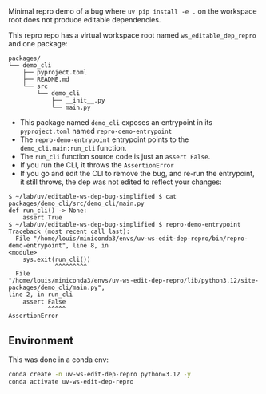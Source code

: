 # 

Minimal repro demo of a bug where `uv pip install -e .` on the workspace root does not produce
editable dependencies.

This repro repo has a virtual workspace root named `ws_editable_dep_repro` and one package:

```
packages/
└── demo_cli
    ├── pyproject.toml
    ├── README.md
    └── src
        └── demo_cli
            ├── __init__.py
            └── main.py
```

- This package named `demo_cli` exposes an entrypoint in its `pyproject.toml` named `repro-demo-entrypoint`
- The `repro-demo-entrypoint` entrypoint points to the `demo_cli.main:run_cli` function.
- The `run_cli` function source code is just an `assert False`.
- If you run the CLI, it throws the `AssertionError`
- If you go and edit the CLI to remove the bug, and re-run the entrypoint, it still throws, the dep
  was not edited to reflect your changes:

```
$ ~/lab/uv/editable-ws-dep-bug-simplified $ cat packages/demo_cli/src/demo_cli/main.py 
def run_cli() -> None:
    assert True
$ ~/lab/uv/editable-ws-dep-bug-simplified $ repro-demo-entrypoint 
Traceback (most recent call last):
  File "/home/louis/miniconda3/envs/uv-ws-edit-dep-repro/bin/repro-demo-entrypoint", line 8, in
<module>
    sys.exit(run_cli())
             ^^^^^^^^^
  File
"/home/louis/miniconda3/envs/uv-ws-edit-dep-repro/lib/python3.12/site-packages/demo_cli/main.py",
line 2, in run_cli
    assert False
           ^^^^^
AssertionError
```

## Environment

This was done in a conda env:

```sh
conda create -n uv-ws-edit-dep-repro python=3.12 -y
conda activate uv-ws-edit-dep-repro
```
